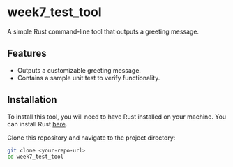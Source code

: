 # week7_test_tool

A simple Rust command-line tool that outputs a greeting message.

## Features

- Outputs a customizable greeting message.
- Contains a sample unit test to verify functionality.

## Installation

To install this tool, you will need to have Rust installed on your machine. You can install Rust [here](https://www.rust-lang.org/tools/install).

Clone this repository and navigate to the project directory:

```bash
git clone <your-repo-url>
cd week7_test_tool
